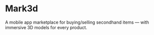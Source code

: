 # Mark3d
A mobile app marketplace for buying/selling secondhand items — with immersive 3D models for every product.
